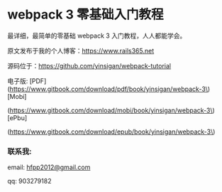# webpack 3 零基础入门教程

最详细，最简单的零基础 webpack 3 入门教程，人人都能学会。 

原文发布于我的个人博客：https://www.rails365.net 

源码位于：https://github.com/yinsigan/webpack-tutorial 

电子版: \[PDF\]\(https://www.gitbook.com/download/pdf/book/yinsigan/webpack-3\) \[Mobi\]

\(https://www.gitbook.com/download/mobi/book/yinsigan/webpack-3\) \[ePbu\]

\(https://www.gitbook.com/download/epub/book/yinsigan/webpack-3\)

### 联系我:

email: hfpp2012@gmail.com 

qq: 903279182

